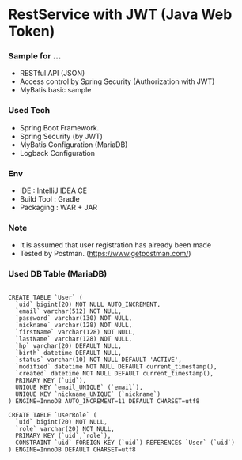 # RestService with JWT (Java Web Token)

### Sample for ...
- RESTful API (JSON)
- Access control by Spring Security (Authorization with JWT)
- MyBatis basic sample

### Used Tech
- Spring Boot Framework.
- Spring Security (by JWT)
- MyBatis Configuration (MariaDB)
- Logback Configuration

### Env
- IDE : IntelliJ IDEA CE
- Build Tool : Gradle
- Packaging : WAR + JAR

### Note
- It is assumed that user registration has already been made 
- Tested by Postman. (https://www.getpostman.com/)

### Used DB Table (MariaDB)
<pre><code>
CREATE TABLE `User` (
  `uid` bigint(20) NOT NULL AUTO_INCREMENT,
  `email` varchar(512) NOT NULL,
  `password` varchar(130) NOT NULL,
  `nickname` varchar(128) NOT NULL,
  `firstName` varchar(128) NOT NULL,
  `lastName` varchar(128) NOT NULL,
  `hp` varchar(20) DEFAULT NULL,
  `birth` datetime DEFAULT NULL,
  `status` varchar(10) NOT NULL DEFAULT 'ACTIVE',
  `modified` datetime NOT NULL DEFAULT current_timestamp(),
  `created` datetime NOT NULL DEFAULT current_timestamp(),
  PRIMARY KEY (`uid`),
  UNIQUE KEY `email_UNIQUE` (`email`),
  UNIQUE KEY `nickname_UNIQUE` (`nickname`)
) ENGINE=InnoDB AUTO_INCREMENT=11 DEFAULT CHARSET=utf8

CREATE TABLE `UserRole` (
  `uid` bigint(20) NOT NULL,
  `role` varchar(20) NOT NULL,
  PRIMARY KEY (`uid`,`role`),
  CONSTRAINT `uid` FOREIGN KEY (`uid`) REFERENCES `User` (`uid`)
) ENGINE=InnoDB DEFAULT CHARSET=utf8
</code></pre>
